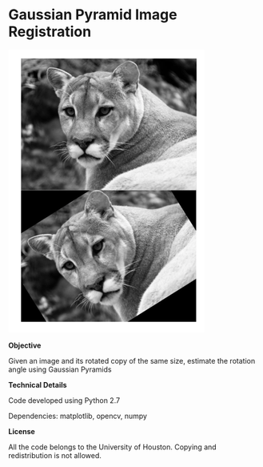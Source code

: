 # Gaussian Pyramid Image Registration

![IRGP.png](IRGP.png)

**Objective**

Given an image and its rotated copy of the same size, estimate the rotation angle using Gaussian Pyramids

**Technical Details**

Code developed using Python 2.7

Dependencies: matplotlib, opencv, numpy

**License**

All the code belongs to the University of Houston. Copying and redistribution is not allowed.

